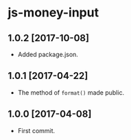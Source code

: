 js-money-input
==============

1.0.2 [2017-10-08]
------------------

- Added package.json.

1.0.1 [2017-04-22]
------------------

- The method of `format()` made public.

1.0.0 [2017-04-08]
------------------

- First commit.
